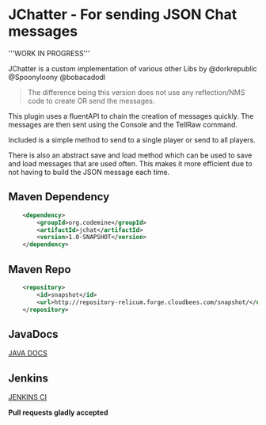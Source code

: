 JChatter - For sending JSON Chat messages
============================================

'''WORK IN PROGRESS'''

JChatter is a custom implementation of various other Libs by @dorkrepublic @Spoonyloony @bobacadodl 

<blockquote>
The difference being this version does not use any reflection/NMS code to create OR send the messages.
</blockquote>

This plugin uses a fluentAPI to chain the creation of messages quickly. The messages are then sent using the Console and the TellRaw command.

Included is a simple method to send to a single player or send to all players.

There is also an abstract save and load method which can be used to save and load messages that are used often. This makes it more efficient due to not having to build the JSON message each time.

Maven Dependency
----

```XML
    <dependency>
        <groupId>org.codemine</groupId>
        <artifactId>jchat</artifactId>
        <version>1.0-SNAPSHOT</version>
    </dependency>
```

Maven Repo
----

```XML
    <repository>
        <id>snapshot</id>
        <url>http://repository-relicum.forge.cloudbees.com/snapshot/</url>
    </repository>
```

JavaDocs
---
[JAVA DOCS](https://relicum.ci.cloudbees.com/job/JChatter/javadoc/)

Jenkins
---
[JENKINS CI](https://relicum.ci.cloudbees.com/job/JChatter/)

**Pull requests gladly accepted**

  
